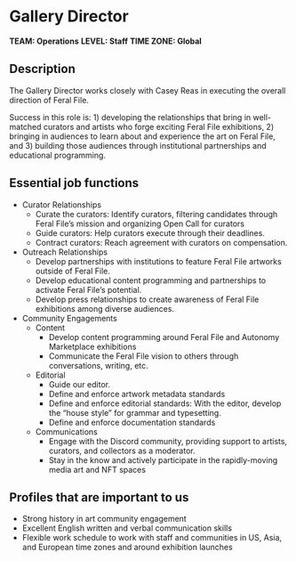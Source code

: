 # Gallery Director

**TEAM: Operations**
**LEVEL: Staff**
**TIME ZONE: Global**

## Description
The Gallery Director works closely with Casey Reas in executing the overall direction of Feral File.

Success in this role is: 1) developing the relationships that bring in well-matched curators and artists who forge exciting Feral File exhibitions, 2) bringing in audiences to learn about and experience the art on Feral File, and 3) building those audiences through institutional partnerships and educational programming.

## Essential job functions
- Curator Relationships
  - Curate the curators: Identify curators, filtering candidates through Feral File’s mission and organizing Open Call for curators
  - Guide curators: Help curators execute through their deadlines.
  - Contract curators: Reach agreement with curators on compensation.
- Outreach Relationships
  - Develop partnerships with institutions to feature Feral File artworks outside of Feral File.
  - Develop educational content programming and partnerships to activate Feral File’s potential.
  - Develop press relationships to create awareness of Feral File exhibitions among diverse audiences.
- Community Engagements
  - Content
    - Develop content programming around Feral File and Autonomy Marketplace exhibitions
    - Communicate the Feral File vision to others through conversations, writing, etc. 
  - Editorial
    - Guide our editor.
    - Define and enforce artwork metadata standards
    - Define and enforce editorial standards: With the editor, develop the “house style” for grammar and typesetting.
    - Define and enforce documentation standards
  - Communications
    - Engage with the Discord community, providing support to artists, curators, and collectors as a moderator.
    - Stay in the know and actively participate in the rapidly-moving media art and NFT spaces


## Profiles that are important to us
- Strong history in art community engagement
- Excellent English written and verbal communication skills
- Flexible work schedule to work with staff and communities in US, Asia, and European time zones and around exhibition launches
